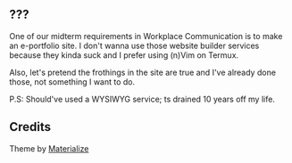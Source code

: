 ## ???
One of our midterm requirements in Workplace Communication is to make an e-portfolio site. I don't wanna use those website builder services because they kinda suck and I prefer using (n)Vim on Termux.

Also, let's pretend the frothings in the site are true and I've already done those, not something I want to do.

P.S: Should've used a WYSIWYG service; ts drained 10 years off my life.

## Credits

Theme by [Materialize](https://materializeweb.com/)
